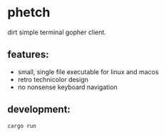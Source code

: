 # phetch

dirt simple terminal gopher client.

## features:

- small, single file executable for linux and macos
- retro technicolor design
- no nonsense keyboard navigation

## development:

    cargo run
    
